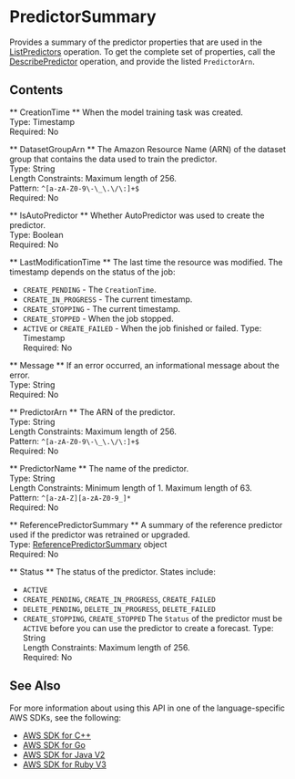# PredictorSummary<a name="API_PredictorSummary"></a>

Provides a summary of the predictor properties that are used in the [ListPredictors](API_ListPredictors.md) operation\. To get the complete set of properties, call the [DescribePredictor](API_DescribePredictor.md) operation, and provide the listed `PredictorArn`\.

## Contents<a name="API_PredictorSummary_Contents"></a>

 ** CreationTime **   <a name="forecast-Type-PredictorSummary-CreationTime"></a>
When the model training task was created\.  
Type: Timestamp  
Required: No

 ** DatasetGroupArn **   <a name="forecast-Type-PredictorSummary-DatasetGroupArn"></a>
The Amazon Resource Name \(ARN\) of the dataset group that contains the data used to train the predictor\.  
Type: String  
Length Constraints: Maximum length of 256\.  
Pattern: `^[a-zA-Z0-9\-\_\.\/\:]+$`   
Required: No

 ** IsAutoPredictor **   <a name="forecast-Type-PredictorSummary-IsAutoPredictor"></a>
Whether AutoPredictor was used to create the predictor\.  
Type: Boolean  
Required: No

 ** LastModificationTime **   <a name="forecast-Type-PredictorSummary-LastModificationTime"></a>
The last time the resource was modified\. The timestamp depends on the status of the job:  
+  `CREATE_PENDING` \- The `CreationTime`\.
+  `CREATE_IN_PROGRESS` \- The current timestamp\.
+  `CREATE_STOPPING` \- The current timestamp\.
+  `CREATE_STOPPED` \- When the job stopped\.
+  `ACTIVE` or `CREATE_FAILED` \- When the job finished or failed\.
Type: Timestamp  
Required: No

 ** Message **   <a name="forecast-Type-PredictorSummary-Message"></a>
If an error occurred, an informational message about the error\.  
Type: String  
Required: No

 ** PredictorArn **   <a name="forecast-Type-PredictorSummary-PredictorArn"></a>
The ARN of the predictor\.  
Type: String  
Length Constraints: Maximum length of 256\.  
Pattern: `^[a-zA-Z0-9\-\_\.\/\:]+$`   
Required: No

 ** PredictorName **   <a name="forecast-Type-PredictorSummary-PredictorName"></a>
The name of the predictor\.  
Type: String  
Length Constraints: Minimum length of 1\. Maximum length of 63\.  
Pattern: `^[a-zA-Z][a-zA-Z0-9_]*`   
Required: No

 ** ReferencePredictorSummary **   <a name="forecast-Type-PredictorSummary-ReferencePredictorSummary"></a>
A summary of the reference predictor used if the predictor was retrained or upgraded\.  
Type: [ReferencePredictorSummary](API_ReferencePredictorSummary.md) object  
Required: No

 ** Status **   <a name="forecast-Type-PredictorSummary-Status"></a>
The status of the predictor\. States include:  
+  `ACTIVE` 
+  `CREATE_PENDING`, `CREATE_IN_PROGRESS`, `CREATE_FAILED` 
+  `DELETE_PENDING`, `DELETE_IN_PROGRESS`, `DELETE_FAILED` 
+  `CREATE_STOPPING`, `CREATE_STOPPED` 
The `Status` of the predictor must be `ACTIVE` before you can use the predictor to create a forecast\.
Type: String  
Length Constraints: Maximum length of 256\.  
Required: No

## See Also<a name="API_PredictorSummary_SeeAlso"></a>

For more information about using this API in one of the language\-specific AWS SDKs, see the following:
+  [AWS SDK for C\+\+](https://docs.aws.amazon.com/goto/SdkForCpp/forecast-2018-06-26/PredictorSummary) 
+  [AWS SDK for Go](https://docs.aws.amazon.com/goto/SdkForGoV1/forecast-2018-06-26/PredictorSummary) 
+  [AWS SDK for Java V2](https://docs.aws.amazon.com/goto/SdkForJavaV2/forecast-2018-06-26/PredictorSummary) 
+  [AWS SDK for Ruby V3](https://docs.aws.amazon.com/goto/SdkForRubyV3/forecast-2018-06-26/PredictorSummary) 